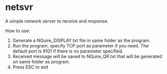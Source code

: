netsvr
======

A simple network server to receive and response.

How to use:

1. Generate a NQuire_DISPLAY.txt file in same folder as the program.
2. Run the program, specify TCP port as parameter if you need. The default port is 9101 if there is no parameter specified.
3. Received message will be saved to NQuire_QR.txt that will be generated on same folder as program.
3. Press ESC to exit
